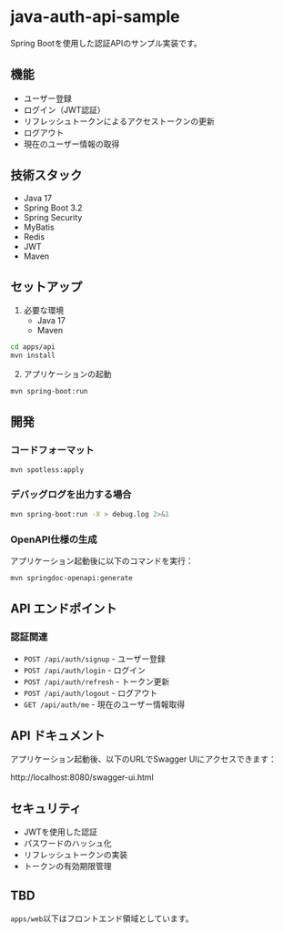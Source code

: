 # java-auth-api-sample

Spring Bootを使用した認証APIのサンプル実装です。

## 機能

- ユーザー登録
- ログイン（JWT認証）
- リフレッシュトークンによるアクセストークンの更新
- ログアウト
- 現在のユーザー情報の取得

## 技術スタック

- Java 17
- Spring Boot 3.2
- Spring Security
- MyBatis
- Redis
- JWT
- Maven

## セットアップ

1. 必要な環境
   - Java 17
   - Maven

```bash
cd apps/api
mvn install
```

2. アプリケーションの起動
```bash
mvn spring-boot:run
```

## 開発

### コードフォーマット

```bash
mvn spotless:apply
```

### デバッグログを出力する場合

```bash
mvn spring-boot:run -X > debug.log 2>&1
```

### OpenAPI仕様の生成

アプリケーション起動後に以下のコマンドを実行：

```bash
mvn springdoc-openapi:generate
```

## API エンドポイント

### 認証関連

- `POST /api/auth/signup` - ユーザー登録
- `POST /api/auth/login` - ログイン
- `POST /api/auth/refresh` - トークン更新
- `POST /api/auth/logout` - ログアウト
- `GET /api/auth/me` - 現在のユーザー情報取得

## API ドキュメント

アプリケーション起動後、以下のURLでSwagger UIにアクセスできます：

http://localhost:8080/swagger-ui.html

## セキュリティ

- JWTを使用した認証
- パスワードのハッシュ化
- リフレッシュトークンの実装
- トークンの有効期限管理

## TBD

`apps/web`以下はフロントエンド領域としています。